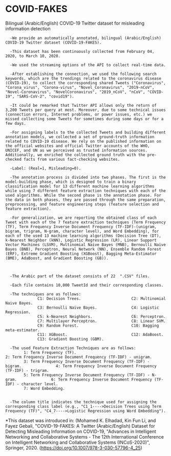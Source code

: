# COVID-FAKES
Bilingual (Arabic/English) COVID-19 Twitter dataset for misleading information detection

      -We provide an automatically annotated, bilingual (Arabic/English) COVID-19 Twitter dataset (COVID-19-FAKES). 

      -This dataset has been continuously collected from February 04, 2020, to March 10, 2020. 

      -We used the streaming options of the API to collect real-time data.

      -After establishing the connection, we used the following search keywords, which are the trendings related to the coronavirus disease (COVID-19), to collect the corresponding shared Tweets ("Coronavirus", "Corona_virus", "Corona-virus", "Novel_Coronavirus", "2019-nCoV", "Novel-Coronavirus", "NovelCoronavirus", "2019_nCoV", "nCoV", "COVID-19", "SARS-CoV-2", "covid19").

      -It could be remarked that Twitter API allows only the return of 3,200 Tweets per query at most. Moreover, due to some technical issues (connection errors, Internet problems, or power issues, etc.) we missed collecting some Tweets for sometimes during some days or for a few days.

      -For assigning labels to the collected Tweets and building different annotation models, we collected a set of ground-truth information related to COVID-19 disease. We rely on the published information on the official websites and official Twitter accounts of the WHO, UNICEF, and UN as we perceived as trusted information sources. Additionally, we enriched the collected ground truth with the pre-checked facts from various fact-checking websites. 

      -Label: (Real=1, Misleading=0).

      -The annotation process is divided into two phases. The first is the model-building phase, which is designed to train a binary classification model for 13 different machine learning algorithms while using 7 different feature extraction techniques with each of the used algorithms. While the second phase is the annotation phase. For the data in both phases, they are passed through the same preparation, preprocessing, and feature engineering steps (feature selection and feature extraction).

      -For generalization, we are reporting the obtained class of each Tweet with each of the 7 feature extraction techniques (Term Frequency (TF), Term Frequency Inverse Document Frequency (TF-IDF)-(unigram, bigram, trigram, N-gram, character level), and Word Embedding), for each of the used 13 machine learning algorithms (Decision Tree (DT), k-Nearest Neighbor (kNN), Logistic Regression (LR), Linear Support Vector Machines (LSVM), Multinomial Naive Bayes (MNB), Bernoulli Naive Bayes (BNB), Perceptron, Neural Network (NN), Ensemble Random Forest (ERF), Extreme Gradient Boosting (XGBoost), Bagging Meta-Estimator (BME), AdaBoost, and Gradient Boosting (GB)).



      -The Arabic part of the dataset consists of 22  ".CSV" files.

      -Each file contains 10,000 TweetId and their corresponding classes.

      -The techniques are as follows:
                  C1: Decision Trees.                      C2: Multinomial Naive Bayes.
                  C3: Bernoulli Naive Bayes.               C4: Logistic Regression.
                  C5: k-Nearest Neighbors.                 C6: Perceptron.
                  C7: Multilayer Perceptron.               C8: Linear SVM.
                  C9: Random Forest.                       C10: Bagging meta-estimator.
                  C11: XGBoost.                            C12: AdaBoost.
                  C13: Gradient Boosting (GBM).
      
      -The used Feature Extraction Techniques are as follows:
            1: Term Frequency (TF).                                                       2: Term Frequency Inverse Document Frequency (TF-IDF) - unigram.
            3: Term Frequency Inverse Document Frequency (TF-IDF) - bigram.               4: Term Frequency Inverse Document Frequency (TF-IDF) - trigram.
            5: Term Frequency Inverse Document Frequency (TF-IDF) - N-gram.               6: Term Frequency Inverse Document Frequency (TF-IDF) - character level.
            7: Word Embedding.


      -The column title indicates the technique used for assigning the corresponding class label (e.g., "C1_1---->Decision Trees using Term Frequency (TF)", "C4_7---->Logistic Regression using Word Embedding"). 

*This dataset was introduced in: (Mohamed K. Elhadad, Kin Fun Li, and Fayez Gebali, "COVID-19-FAKES: A Twitter (Arabic/English) Dataset for Detecting Misleading Information on COVID-19, "Advances in Intelligent Networking and Collaborative Systems - The 12th International Conference on Intelligent Networking and Collaborative Systems (INCoS-2020)", Springer, 2020. (https://doi.org/10.1007/978-3-030-57796-4_25)
